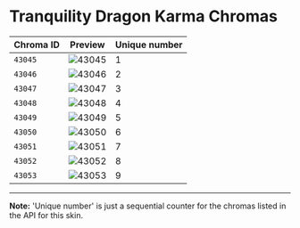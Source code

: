 # Tranquility Dragon Karma Chromas

| Chroma ID | Preview | Unique number |
|---|---|---|
| `43045` | ![43045](https://raw.communitydragon.org/latest/plugins/rcp-be-lol-game-data/global/default/v1/champion-chroma-images/43/43045.png) | 1 |
| `43046` | ![43046](https://raw.communitydragon.org/latest/plugins/rcp-be-lol-game-data/global/default/v1/champion-chroma-images/43/43046.png) | 2 |
| `43047` | ![43047](https://raw.communitydragon.org/latest/plugins/rcp-be-lol-game-data/global/default/v1/champion-chroma-images/43/43047.png) | 3 |
| `43048` | ![43048](https://raw.communitydragon.org/latest/plugins/rcp-be-lol-game-data/global/default/v1/champion-chroma-images/43/43048.png) | 4 |
| `43049` | ![43049](https://raw.communitydragon.org/latest/plugins/rcp-be-lol-game-data/global/default/v1/champion-chroma-images/43/43049.png) | 5 |
| `43050` | ![43050](https://raw.communitydragon.org/latest/plugins/rcp-be-lol-game-data/global/default/v1/champion-chroma-images/43/43050.png) | 6 |
| `43051` | ![43051](https://raw.communitydragon.org/latest/plugins/rcp-be-lol-game-data/global/default/v1/champion-chroma-images/43/43051.png) | 7 |
| `43052` | ![43052](https://raw.communitydragon.org/latest/plugins/rcp-be-lol-game-data/global/default/v1/champion-chroma-images/43/43052.png) | 8 |
| `43053` | ![43053](https://raw.communitydragon.org/latest/plugins/rcp-be-lol-game-data/global/default/v1/champion-chroma-images/43/43053.png) | 9 |

---

**Note:** 'Unique number' is just a sequential counter for the chromas listed in the API for this skin.